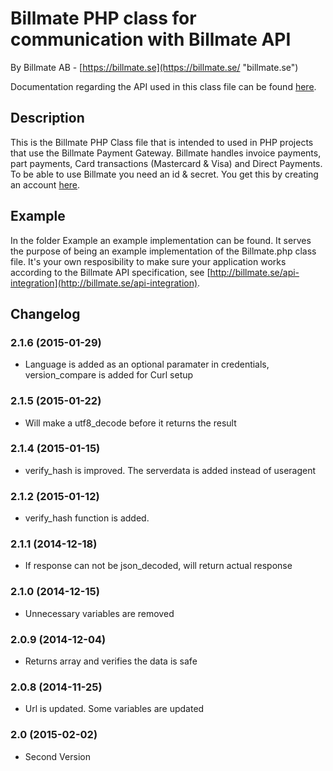 # Billmate PHP class for communication with Billmate API
By Billmate AB - [https://billmate.se](https://billmate.se/ "billmate.se")

Documentation regarding the API used in this class file can be found [here](http://billmate.se/api-integration).

## Description

This is the Billmate PHP Class file that is intended to used in PHP projects that use the Billmate Payment Gateway.
Billmate handles invoice payments, part payments, Card transactions (Mastercard & Visa) and Direct Payments.
To be able to use Billmate you need an id & secret. You get this by creating an account [here](http://billmate.se/anslut-webbshop/).

## Example

In the folder Example an example implementation can be found. It serves the purpose of being an example implementation of the Billmate.php class file.
It's your own resposibility to make sure your application works according to the Billmate API specification, see [http://billmate.se/api-integration](http://billmate.se/api-integration).


## Changelog

### 2.1.6 (2015-01-29)
* Language is added as an optional paramater in credentials, version_compare is added for Curl setup

### 2.1.5 (2015-01-22)
* Will make a utf8_decode before it returns the result

### 2.1.4 (2015-01-15)
* verify_hash is improved. The serverdata is added instead of useragent

### 2.1.2 (2015-01-12)
* verify_hash function is added.

### 2.1.1 (2014-12-18)
* If response can not be json_decoded, will return actual response

### 2.1.0 (2014-12-15)
* Unnecessary variables are removed

### 2.0.9 (2014-12-04)
* Returns array and verifies the data is safe

### 2.0.8 (2014-11-25)
* Url is updated. Some variables are updated

### 2.0 (2015-02-02)
* Second Version

